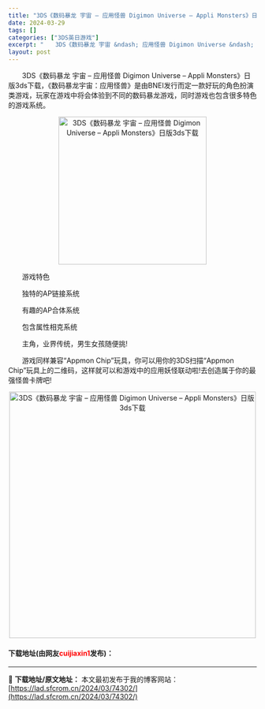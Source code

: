 ```yaml
---
title: "3DS《数码暴龙 宇宙 – 应用怪兽 Digimon Universe – Appli Monsters》日版3ds下载"
date: 2024-03-29
tags: []
categories: ["3DS英日游戏"]
excerpt: "　　3DS《数码暴龙 宇宙 &ndash; 应用怪兽 Digimon Universe &ndash; Appli Monsters》日版3ds下载，《数码暴龙宇宙：应用怪兽》是由BNEI发行而定一款好玩的角色扮演类游戏，玩家在游戏中将会体验到不同的数码暴龙游戏，同时游戏也包含很多特色的游戏系统。 &hellip;"
layout: post
---
```


 <p>　　3DS《数码暴龙 宇宙 &ndash; 应用怪兽 Digimon Universe &ndash; Appli Monsters》日版3ds下载，《数码暴龙宇宙：应用怪兽》是由BNEI发行而定一款好玩的角色扮演类游戏，玩家在游戏中将会体验到不同的数码暴龙游戏，同时游戏也包含很多特色的游戏系统。</p> <p align="center"><img align="" border="0" src="https://lad.sfcrom.cn/wp-content/uploads/2024/03/20240329_6606311f9aeca.jpg" width="300" alt="3DS《数码暴龙 宇宙 – 应用怪兽 Digimon Universe – Appli Monsters》日版3ds下载" /></p> <p>　　游戏特色</p> <p>　　独特的AP链接系统</p> <p>　　有趣的AP合体系统</p> <p>　　包含属性相克系统</p> <p>　　主角，业界传统，男生女孩随便挑!</p> <p>　　游戏同样兼容&ldquo;Appmon Chip&rdquo;玩具，你可以用你的3DS扫描&ldquo;Appmon Chip&rdquo;玩具上的二维码，这样就可以和游戏中的应用妖怪联动啦!去创造属于你的最强怪兽卡牌吧!</p> <p align="center"><img align="" border="0" src="https://lad.sfcrom.cn/wp-content/uploads/2024/03/20240329_660631200fb80.jpg" width="500" alt="3DS《数码暴龙 宇宙 – 应用怪兽 Digimon Universe – Appli Monsters》日版3ds下载" /></p> <p><h4>下载地址(由网友<font color="red">cuijiaxin1</font>发布)：</h4></p> 

---
📖 **下载地址/原文地址：** 本文最初发布于我的博客网站：[https://lad.sfcrom.cn/2024/03/74302/](https://lad.sfcrom.cn/2024/03/74302/)

